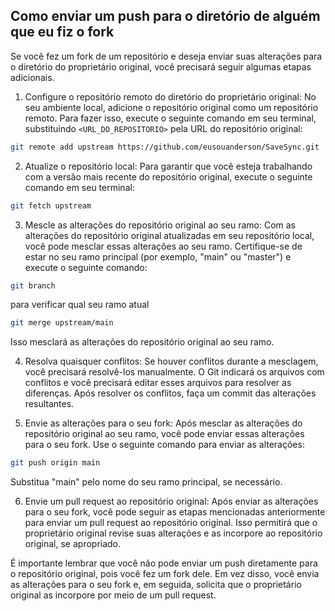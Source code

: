 ## Como enviar um push para o diretório de alguém que eu fiz o fork

Se você fez um fork de um repositório e deseja enviar suas alterações para o diretório do proprietário original, você precisará seguir algumas etapas adicionais.

1. Configure o repositório remoto do diretório do proprietário original:
   No seu ambiente local, adicione o repositório original como um repositório remoto. Para fazer isso, execute o seguinte comando em seu terminal, substituindo `<URL_DO_REPOSITORIO>` pela URL do repositório original:

~~~bash
git remote add upstream https://github.com/eusouanderson/SaveSync.git
~~~

2. Atualize o repositório local:
Para garantir que você esteja trabalhando com a versão mais recente do repositório original, execute o seguinte comando em seu terminal:

~~~bash
git fetch upstream
~~~


3. Mescle as alterações do repositório original ao seu ramo:
Com as alterações do repositório original atualizadas em seu repositório local, você pode mesclar essas alterações ao seu ramo. Certifique-se de estar no seu ramo principal (por exemplo, "main" ou "master") e execute o seguinte comando:

~~~bash
git branch 
~~~

para verificar qual seu ramo atual

~~~bash
git merge upstream/main
~~~

Isso mesclará as alterações do repositório original ao seu ramo.

4. Resolva quaisquer conflitos:
Se houver conflitos durante a mesclagem, você precisará resolvê-los manualmente. O Git indicará os arquivos com conflitos e você precisará editar esses arquivos para resolver as diferenças. Após resolver os conflitos, faça um commit das alterações resultantes.

5. Envie as alterações para o seu fork:
Após mesclar as alterações do repositório original ao seu ramo, você pode enviar essas alterações para o seu fork. Use o seguinte comando para enviar as alterações:

~~~bash
git push origin main
~~~


Substitua "main" pelo nome do seu ramo principal, se necessário.

6. Envie um pull request ao repositório original:
Após enviar as alterações para o seu fork, você pode seguir as etapas mencionadas anteriormente para enviar um pull request ao repositório original. Isso permitirá que o proprietário original revise suas alterações e as incorpore ao repositório original, se apropriado.

É importante lembrar que você não pode enviar um push diretamente para o repositório original, pois você fez um fork dele. Em vez disso, você envia as alterações para o seu fork e, em seguida, solicita que o proprietário original as incorpore por meio de um pull request.
